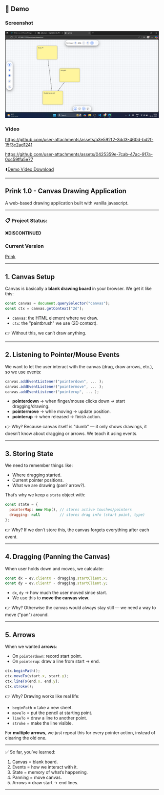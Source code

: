 ## 🎥 Demo
### Screenshot
![Demo Screenshot](assets/image/apricity-prototype-2025-10-06%2010-27-16.png)

### Video

https://github.com/user-attachments/assets/a3e592f2-3dd3-460d-bd2f-15f3c2ad1241


https://github.com/user-attachments/assets/0425359e-7cab-47ac-917a-0cc59ffa5e77



⬇️[Demo Video Download](assets/video/apricity-prototype-2025-10-06%2010-27-16.mp4)

--- 

## Prink 1.0 - Canvas Drawing Application

A web-based drawing application built with vanilla javascript.

---

### 📋 Project Status: 

 **❌DISCONTINUED**


### Current Version 
[Prink](https://github.com/PriDebnath/Prink)

---

## 1. **Canvas Setup**

Canvas is basically a **blank drawing board** in your browser.
We get it like this:

```js
const canvas = document.querySelector("canvas");
const ctx = canvas.getContext("2d");
```

* `canvas`: the HTML element where we draw.
* `ctx`: the "paintbrush" we use (2D context).

👉 Without this, we can’t draw anything.

---

## 2. **Listening to Pointer/Mouse Events**

We want to let the user interact with the canvas (drag, draw arrows, etc.), so we use events:

```js
canvas.addEventListener("pointerdown", ... );
canvas.addEventListener("pointermove", ... );
canvas.addEventListener("pointerup", ... );
```

* **pointerdown** → when finger/mouse clicks down → start dragging/drawing.
* **pointermove** → while moving → update position.
* **pointerup** → when released → finish action.

👉 Why? Because canvas itself is "dumb" — it only shows drawings, it doesn’t know about dragging or arrows. We teach it using events.

---

## 3. **Storing State**

We need to remember things like:

* Where dragging started.
* Current pointer positions.
* What we are drawing (pan? arrow?).

That’s why we keep a `state` object with:

```js
const state = {
  pointerMap: new Map(), // stores active touches/pointers
  dragging: null         // stores drag info (start point, type)
};
```

👉 Why? If we don’t store this, the canvas forgets everything after each event.

---

## 4. **Dragging (Panning the Canvas)**

When user holds down and moves, we calculate:

```js
const dx = ev.clientX - dragging.startClient.x;
const dy = ev.clientY - dragging.startClient.y;
```

* `dx`, `dy` → how much the user moved since start.
* We use this to **move the canvas view**.

👉 Why? Otherwise the canvas would always stay still — we need a way to move ("pan") around.

---

## 5. **Arrows**

When we wanted **arrows**:

* On `pointerdown`: record start point.
* On `pointerup`: draw a line from start → end.

```js
ctx.beginPath();
ctx.moveTo(start.x, start.y);
ctx.lineTo(end.x, end.y);
ctx.stroke();
```

👉 Why? Drawing works like real life:

* `beginPath` = take a new sheet.
* `moveTo` = put the pencil at starting point.
* `lineTo` = draw a line to another point.
* `stroke` = make the line visible.

For **multiple arrows**, we just repeat this for every pointer action, instead of clearing the old one.

---

✅ So far, you’ve learned:

1. Canvas = blank board.
2. Events = how we interact with it.
3. State = memory of what’s happening.
4. Panning = move canvas.
5. Arrows = draw start → end lines.

---

